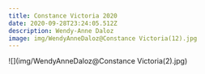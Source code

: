 ```yaml
---
title: Constance Victoria 2020
date: 2020-09-28T23:24:05.512Z
description: Wendy-Anne Daloz
image: img/WendyAnneDaloz@Constance Victoria(12).jpg
---
```

![](img/WendyAnneDaloz@Constance Victoria(2).jpg)